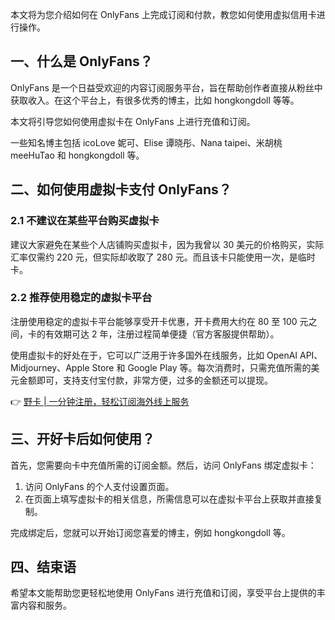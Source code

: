 本文将为您介绍如何在 OnlyFans 上完成订阅和付款，教您如何使用虚拟信用卡进行操作。

## 一、什么是 OnlyFans？

OnlyFans 是一个日益受欢迎的内容订阅服务平台，旨在帮助创作者直接从粉丝中获取收入。在这个平台上，有很多优秀的博主，比如 hongkongdoll 等等。

本文将引导您如何使用虚拟卡在 OnlyFans 上进行充值和订阅。

一些知名博主包括 icoLove 妮可、Elise 谭晓彤、Nana taipei、米胡桃 meeHuTao 和 hongkongdoll 等。

## 二、如何使用虚拟卡支付 OnlyFans？

### 2.1 不建议在某些平台购买虚拟卡

建议大家避免在某些个人店铺购买虚拟卡，因为我曾以 30 美元的价格购买，实际汇率仅需约 220 元，但实际却收取了 280 元。而且该卡只能使用一次，是临时卡。

### 2.2 推荐使用稳定的虚拟卡平台

注册使用稳定的虚拟卡平台能够享受开卡优惠，开卡费用大约在 80 至 100 元之间，卡的有效期可达 2 年，注册过程简单便捷（官方客服提供帮助）。

使用虚拟卡的好处在于，它可以广泛用于许多国外在线服务，比如 OpenAI API、Midjourney、Apple Store 和 Google Play 等。每次消费时，只需充值所需的美元金额即可，支持支付宝付款，非常方便，过多的金额还可以提现。

👉 [野卡 | 一分钟注册，轻松订阅海外线上服务](https://bit.ly/bewildcard)

## 三、开好卡后如何使用？

首先，您需要向卡中充值所需的订阅金额。然后，访问 OnlyFans 绑定虚拟卡：

1. 访问 OnlyFans 的个人支付设置页面。
2. 在页面上填写虚拟卡的相关信息，所需信息可以在虚拟卡平台上获取并直接复制。

完成绑定后，您就可以开始订阅您喜爱的博主，例如 hongkongdoll 等。

## 四、结束语

希望本文能帮助您更轻松地使用 OnlyFans 进行充值和订阅，享受平台上提供的丰富内容和服务。